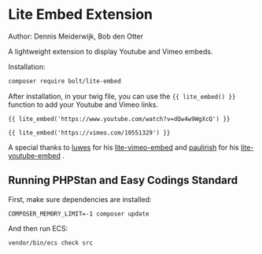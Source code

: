 # Lite Embed Extension

Author: Dennis Meiderwijk, Bob den Otter

A lightweight extension to display Youtube and Vimeo embeds.

Installation:

```bash
composer require bolt/lite-embed
```

After installation, in your twig file, you can use the `{{ lite_embed() }}` function to add your Youtube and Vimeo links.

`{{ lite_embed('https://www.youtube.com/watch?v=dQw4w9WgXcQ') }}`

`{{ lite_embed('https://vimeo.com/10551329') }}`

A special thanks to [luwes](https://github.com/luwes) for his [lite-vimeo-embed](https://github.com/luwes/lite-vimeo-embed) and 
[paulirish](https://github.com/paulirish) for his [lite-youtube-embed](https://github.com/paulirish/lite-youtube-embed) .

## Running PHPStan and Easy Codings Standard

First, make sure dependencies are installed:

```
COMPOSER_MEMORY_LIMIT=-1 composer update
```

And then run ECS:

```
vendor/bin/ecs check src
```
